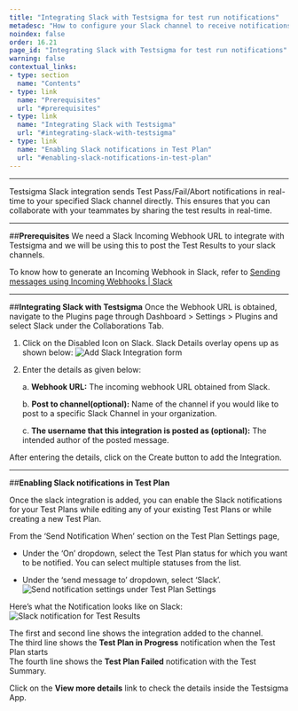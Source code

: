 ```yaml
---
title: "Integrating Slack with Testsigma for test run notifications"
metadesc: "How to configure your Slack channel to receive notifications about Test Results in real-time from Testsigma"
noindex: false
order: 16.21
page_id: "Integrating Slack with Testsigma for test run notifications"
warning: false
contextual_links:
- type: section
  name: "Contents"
- type: link
  name: "Prerequisites"
  url: "#prerequisites"
- type: link
  name: "Integrating Slack with Testsigma"
  url: "#integrating-slack-with-testsigma"
- type: link
  name: "Enabling Slack notifications in Test Plan"
  url: "#enabling-slack-notifications-in-test-plan"
---
```


---

Testsigma Slack integration sends Test Pass/Fail/Abort notifications in real-time to your specified Slack channel directly. This ensures that you can collaborate with your teammates by sharing the test results in real-time.

---
##**Prerequisites**
We need a Slack Incoming Webhook URL to integrate with Testsigma and we will be using this to post the Test Results to your slack channels.

To know how to generate an Incoming Webhook in Slack, refer to [Sending messages using Incoming Webhooks | Slack](https://api.slack.com/messaging/webhooks)

---
##**Integrating Slack with Testsigma**
Once the Webhook URL is obtained, navigate to the Plugins page through Dashboard > Settings > Plugins and select Slack under the Collaborations Tab.
  1. Click on the Disabled Icon on Slack. Slack Details overlay opens up as shown below:
![Add Slack Integration form](https://docs.testsigma.com/images/slack/add-slack-integration-form.png)
  2. Enter the details as given below:

      a. **Webhook URL:** The incoming webhook URL obtained from Slack.

      b. **Post to channel(optional):** Name of the channel if you would like to post to a specific Slack Channel in your organization.  

      c. **The username that this integration is posted as (optional):** The intended author of the posted message.

After entering the details, click on the Create button to add the Integration.

---
##**Enabling Slack notifications in Test Plan**

Once the slack integration is added, you can enable the Slack notifications for your Test Plans while editing any of your existing Test Plans or while creating a new Test Plan.

From the ‘Send Notification When’ section on the Test Plan Settings page,
 * Under the ‘On’ dropdown, select the Test Plan status for which you want to be notified. You can select multiple statuses from the list.

 * Under the ‘send message to’ dropdown, select ‘Slack’.
![Send notification settings under Test Plan Settings ](https://docs.testsigma.com/images/slack/create-edit-test-plan-send-notification-when.png)

Here’s what the Notification looks like on Slack:
![Slack notification for Test Results ](https://docs.testsigma.com/images/slack/test-results-slack-notification.png)

The first and second line shows the integration added to the channel.<br>
The third line shows the **Test Plan in Progress** notification when the Test Plan starts<br>
The fourth line shows the **Test Plan Failed** notification with the Test Summary.

 Click on the **View more details** link to check the details inside the Testsigma App.
  

